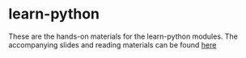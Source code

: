 # learn-python

These are the hands-on materials for the learn-python modules. The accompanying slides and reading materials can be found [here](https://letsdodigital.org/learn/learn-python/)
